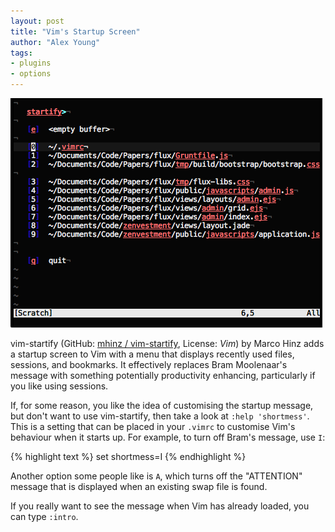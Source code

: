 ```yaml
---
layout: post
title: "Vim's Startup Screen"
author: "Alex Young"
tags: 
- plugins
- options
---
```


![vim-startify](/images/posts/startify.png)

vim-startify (GitHub: [mhinz / vim-startify](https://github.com/mhinz/vim-startify), License: _Vim_) by Marco Hinz adds a startup screen to Vim with a menu that displays recently used files, sessions, and bookmarks.  It effectively replaces Bram Moolenaar's message with something potentially productivity enhancing, particularly if you like using sessions.

If, for some reason, you like the idea of customising the startup message, but don't want to use vim-startify, then take a look at `:help 'shortmess'`.  This is a setting that can be placed in your `.vimrc` to customise Vim's behaviour when it starts up.  For example, to turn off Bram's message, use `I`:

{% highlight text %}
set shortmess=I
{% endhighlight %}

Another option some people like is `A`, which turns off the "ATTENTION" message that is displayed when an existing swap file is found.

If you really want to see the message when Vim has already loaded, you can type `:intro`.
